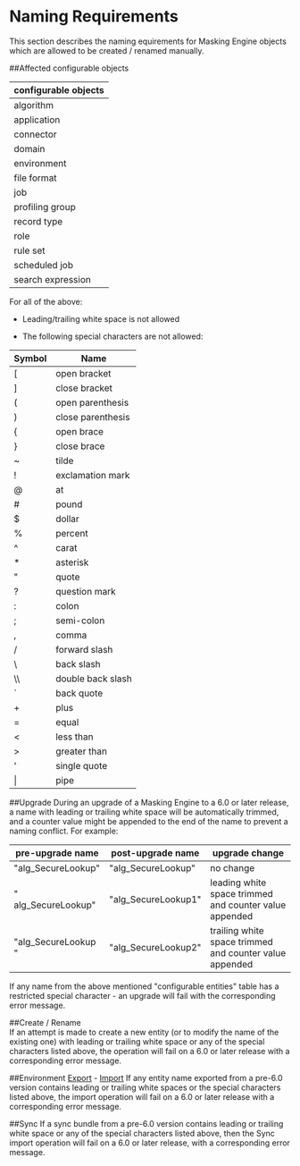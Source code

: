 # Naming Requirements

This section describes the naming equirements for Masking Engine objects
which are allowed to be created / renamed manually.

##Affected configurable objects
  
| configurable objects |
| ----------- |
| algorithm |
| application |
| connector |
| domain |
| environment |
| file format |
| job |
| profiling group |
| record type |
| role |
| rule set |
| scheduled job |
| search expression |

For all of the above:

 - Leading/trailing white space is not allowed

 - The following special characters are not allowed:

| Symbol | Name |
| --------- | --------- |
| [ | open bracket |
| ] | close bracket |
| ( | open parenthesis |
| ) | close parenthesis |
| { | open brace |
| } | close brace |
| ~ | tilde |
| ! | exclamation  mark |
| @ | at |
| # | pound |
| $ | dollar |
| % | percent |
| ^ | carat |
| * | asterisk |
| " | quote |
| ? | question mark |
| : | colon |
| ; | semi-colon |
| , | comma |
| / | forward slash |
| \ | back slash |
| \\\ | double back slash |
| ` | back quote |
| + | plus |
| = | equal |
| < | less than |
| > | greater than |
| ' | single quote |
| \| | pipe |


##Upgrade
During an upgrade of a Masking Engine to a 6.0 or later release, a name with leading or trailing white space will be automatically trimmed, and a counter value might be appended to the end of the name to prevent a naming conflict. For example:

 | pre-upgrade name | post-upgrade name | upgrade change |
 | ---------- | --------- | --------- |
 | "alg_SecureLookup" | "alg_SecureLookup" | no change |
 | " alg_SecureLookup" | "alg_SecureLookup1" | leading white space trimmed and counter value appended |
 | "alg_SecureLookup " | "alg_SecureLookup2" | trailing white space trimmed and counter value appended |
 
 If any name from the above mentioned "configurable entities" table has a restricted special character - an upgrade will fail with the corresponding error message.
 
##Create / Rename  
If an attempt is made to create a new entity (or to modify the name of the existing one) with leading or trailing white space or any of the special characters listed above, the operation will fail on a 6.0 or later release with a corresponding error message.
 
##Environment [Export](/Connecting_Data/Managing_Environments/#exporting-an-environment) - [Import](/Connecting_Data/Managing_Environments/#importing-an-environment)
 If any entity name exported from a pre-6.0 version contains leading or trailing white spaces or the special characters listed above, the import operation will fail on a 6.0 or later release with a corresponding error message.

##Sync
 If a sync bundle from a pre-6.0 version contains leading or trailing white space or any of the special characters listed above, then the Sync import operation will fail on a 6.0 or later release, with a corresponding error message.
